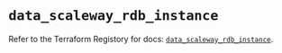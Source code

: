 # `data_scaleway_rdb_instance`

Refer to the Terraform Registory for docs: [`data_scaleway_rdb_instance`](https://registry.terraform.io/providers/scaleway/scaleway/2.19.0/docs/data-sources/rdb_instance).
